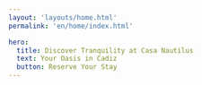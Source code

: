```yaml
---
layout: 'layouts/home.html'
permalink: 'en/home/index.html'

hero:
  title: Discover Tranquility at Casa Nautilus
  text: Your Oasis in Cadiz
  button: Reserve Your Stay
---
```

